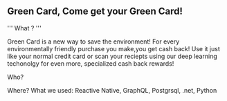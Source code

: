  ## Green Card, Come get your Green Card!
 
 '''
 <a> What ? </a> 
 '''
 
Green Card is a new way to save the environment! For every environmentally friendly purchase you make,you get cash back! Use it just like your normal credit card or scan your reciepts using our deep learning techonolgy for even more, specialized cash back rewards!

 <a> Who? </a>


<a> Where? </a> 
What we used:
<a> Reactive Native, GraphQL, Postgrsql, .net, Python </a>
